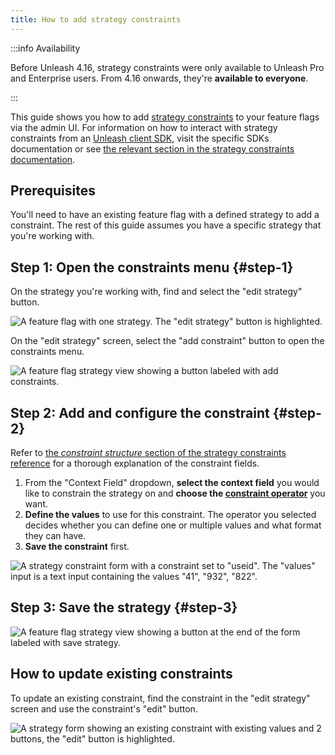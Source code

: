 ```yaml
---
title: How to add strategy constraints
---
```


:::info Availability

Before Unleash 4.16, strategy constraints were only available to Unleash Pro and Enterprise users. From 4.16 onwards, they're **available to everyone**.

:::

This guide shows you how to add [strategy constraints](../reference/strategy-constraints.md) to your feature flags via the admin UI. For information on how to interact with strategy constraints from an [Unleash client SDK](../reference/sdks/index.md), visit the specific SDKs documentation or see [the relevant section in the strategy constraints documentation](../reference/strategy-constraints.md#sdks 'strategy constraints documentation, section on interacting with constraints from client SDKs').

## Prerequisites

You'll need to have an existing feature flag with a defined strategy to add a constraint. The rest of this guide assumes you have a specific strategy that you're working with.

## Step 1: Open the constraints menu {#step-1}

On the strategy you're working with, find and select the "edit strategy" button.

![A feature flag with one strategy. The "edit strategy" button is highlighted.](/img/create-toggle-edit-strategy.png)

On the "edit strategy" screen, select the "add constraint" button to open the constraints menu.

![A feature flag strategy view showing a button labeled with add constraints.](/img/add-constraint.png)

## Step 2: Add and configure the constraint {#step-2}

Refer to [the _constraint structure_ section of the strategy constraints reference](../reference/strategy-constraints.md#constraint-structure) for a thorough explanation of the constraint fields.

1. From the "Context Field" dropdown, **select the context field** you would like to constrain the strategy on and **choose the [constraint operator](../reference/strategy-constraints.md#strategy-constraint-operators)** you want.
2. **Define the values** to use for this constraint. The operator you selected decides whether you can define one or multiple values and what format they can have.
3. **Save the constraint** first.

![A strategy constraint form with a constraint set to "useid". The "values" input is a text input containing the values "41", "932", "822".](/img/constraints-add-to-strategy.png)

## Step 3: Save the strategy {#step-3}

![A feature flag strategy view showing a button at the end of the form labeled with save strategy.](/img/constraints-save-strategy.png)

## How to update existing constraints

To update an existing constraint, find the constraint in the "edit strategy" screen and use the constraint's "edit" button.

![A strategy form showing an existing constraint with existing values and 2 buttons, the "edit" button is highlighted.](/img/constraints-edit.png)
